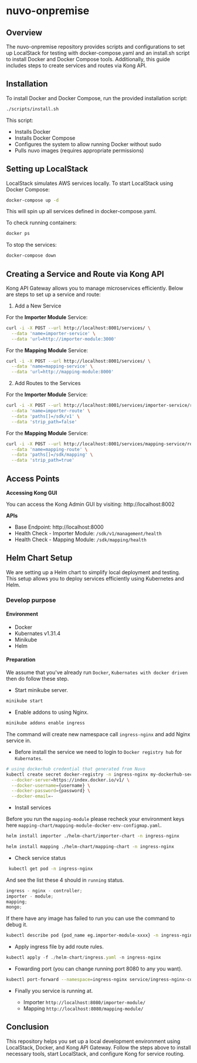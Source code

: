 # nuvo-onpremise

## Overview

The nuvo-onpremise repository provides scripts and configurations to set up LocalStack for testing with docker-compose.yaml and an install.sh script to install Docker and Docker Compose tools. Additionally, this guide includes steps to create services and routes via Kong API.

## Installation

To install Docker and Docker Compose, run the provided installation script:

```bash
./scripts/install.sh
```

This script:

- Installs Docker
- Installs Docker Compose
- Configures the system to allow running Docker without sudo
- Pulls nuvo images (requires appropriate permissions)

## Setting up LocalStack

LocalStack simulates AWS services locally. To start LocalStack using Docker Compose:

```bash
docker-compose up -d
```

This will spin up all services defined in docker-compose.yaml.

To check running containers:

```bash
docker ps
```

To stop the services:

```bash
docker-compose down
```

## Creating a Service and Route via Kong API

Kong API Gateway allows you to manage microservices efficiently. Below are steps to set up a service and route:

1. Add a New Service

For the **Importer Module** Service:

```bash
curl -i -X POST --url http://localhost:8001/services/ \
  --data 'name=importer-service' \
  --data 'url=http://importer-module:3000'
```

For the **Mapping Module** Service:

```bash
curl -i -X POST --url http://localhost:8001/services/ \
  --data 'name=mapping-service' \
  --data 'url=http://mapping-module:8000'
```

2. Add Routes to the Services

For the **Importer Module** Service:

```bash
curl -i -X POST --url http://localhost:8001/services/importer-service/routes \
  --data 'name=importer-route' \
  --data 'paths[]=/sdk/v1' \
  --data 'strip_path=false'
```

For the **Mapping Module** Service:

```bash
curl -i -X POST --url http://localhost:8001/services/mapping-service/routes \
  --data 'name=mapping-route' \
  --data 'paths[]=/sdk/mapping' \
  --data 'strip_path=true'
```

## Access Points

**Accessing Kong GUI**

You can access the Kong Admin GUI by visiting: http://localhost:8002

**APIs**

- Base Endpoint: http://localhost:8000
- Health Check - Importer Module: `/sdk/v1/management/health`
- Health Check - Mapping Module: `/sdk/mapping/health`

## Helm Chart Setup

We are setting up a Helm chart to simplify local deployment and testing. This setup allows you to deploy services efficiently using Kubernetes and Helm.

### Develop purpose

#### Environment

- Docker
- Kubernates v1.31.4
- Minikube
- Helm

#### Preparation

We assume that you've already run `Docker`, `Kubernates with docker driven` then do follow these step.

- Start minikube server.

```bash
minikube start
```

- Enable addons to using Nginx.

```bash
minikube addons enable ingress
```

The command will create new namespace call `ingress-nginx` and add Nginx service in.

- Before install the service we need to login to `Docker registry hub` for `Kubernates`.

```bash
# using dockerhub credential that generated from Nuvo
kubectl create secret docker-registry -n ingress-nginx my-dockerhub-secret \
  --docker-server=https://index.docker.io/v1/ \
  --docker-username={username} \
  --docker-password={password} \
  --docker-email=-
```

- Install services

Before you run the `mapping-module` please recheck your environment keys here `mapping-chart/mapping-module-docker-env-configmap.yaml`.

```bash
helm install importer ./helm-chart/importer-chart -n ingress-nginx

helm install mapping ./helm-chart/mapping-chart -n ingress-nginx
```

- Check service status

```bash
 kubectl get pod -n ingress-nginx
```

And see the list these 4 should in `running` status.

```js
ingress - nginx - controller;
importer - module;
mapping;
mongo;
```

If there have any image has failed to run you can use the command to debug it.

```bash
kubectl describe pod {pod_name eg.importer-module-xxxx} -n ingress-nginx
```

- Apply ingress file by add route rules.

```js
kubectl apply -f ./helm-chart/ingress.yaml -n ingress-nginx
```

- Fowarding port (you can change running port 8080 to any you want).

```bash
kubectl port-forward --namespace=ingress-nginx service/ingress-nginx-controller 8080:80
```

- Finally you service is running at.

  - Importer `http://localhost:8080/importer-module/`
  - Mapping `http://localhost:8080/mapping-module/`

## Conclusion

This repository helps you set up a local development environment using LocalStack, Docker, and Kong API Gateway. Follow the steps above to install necessary tools, start LocalStack, and configure Kong for service routing.
